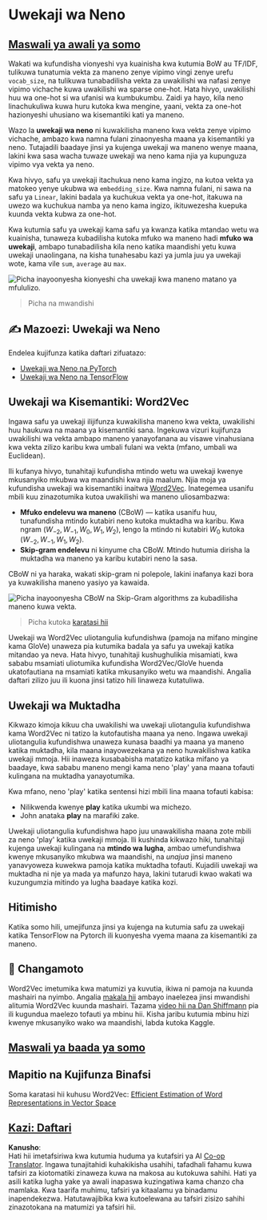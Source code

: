 <!--
CO_OP_TRANSLATOR_METADATA:
{
  "original_hash": "e40b47ac3fd48f71304ede1474e66293",
  "translation_date": "2025-08-25T20:49:42+00:00",
  "source_file": "lessons/5-NLP/14-Embeddings/README.md",
  "language_code": "sw"
}
-->
# Uwekaji wa Neno

## [Maswali ya awali ya somo](https://ff-quizzes.netlify.app/en/ai/quiz/27)

Wakati wa kufundisha vionyeshi vya kuainisha kwa kutumia BoW au TF/IDF, tulikuwa tunatumia vekta za maneno zenye vipimo vingi zenye urefu `vocab_size`, na tulikuwa tunabadilisha vekta za uwakilishi wa nafasi zenye vipimo vichache kuwa uwakilishi wa sparse one-hot. Hata hivyo, uwakilishi huu wa one-hot si wa ufanisi wa kumbukumbu. Zaidi ya hayo, kila neno linachukuliwa kuwa huru kutoka kwa mengine, yaani, vekta za one-hot hazionyeshi uhusiano wa kisemantiki kati ya maneno.

Wazo la **uwekaji wa neno** ni kuwakilisha maneno kwa vekta zenye vipimo vichache, ambazo kwa namna fulani zinaonyesha maana ya kisemantiki ya neno. Tutajadili baadaye jinsi ya kujenga uwekaji wa maneno wenye maana, lakini kwa sasa wacha tuwaze uwekaji wa neno kama njia ya kupunguza vipimo vya vekta ya neno.

Kwa hivyo, safu ya uwekaji itachukua neno kama ingizo, na kutoa vekta ya matokeo yenye ukubwa wa `embedding_size`. Kwa namna fulani, ni sawa na safu ya `Linear`, lakini badala ya kuchukua vekta ya one-hot, itakuwa na uwezo wa kuchukua namba ya neno kama ingizo, ikituwezesha kuepuka kuunda vekta kubwa za one-hot.

Kwa kutumia safu ya uwekaji kama safu ya kwanza katika mtandao wetu wa kuainisha, tunaweza kubadilisha kutoka mfuko wa maneno hadi **mfuko wa uwekaji**, ambapo tunabadilisha kila neno katika maandishi yetu kuwa uwekaji unaolingana, na kisha tunahesabu kazi ya jumla juu ya uwekaji wote, kama vile `sum`, `average` au `max`.  

![Picha inayoonyesha kionyeshi cha uwekaji kwa maneno matano ya mfululizo.](../../../../../translated_images/embedding-classifier-example.b77f021a7ee67eeec8e68bfe11636c5b97d6eaa067515a129bfb1d0034b1ac5b.sw.png)

> Picha na mwandishi

## ✍️ Mazoezi: Uwekaji wa Neno

Endelea kujifunza katika daftari zifuatazo:
* [Uwekaji wa Neno na PyTorch](../../../../../lessons/5-NLP/14-Embeddings/EmbeddingsPyTorch.ipynb)
* [Uwekaji wa Neno na TensorFlow](../../../../../lessons/5-NLP/14-Embeddings/EmbeddingsTF.ipynb)

## Uwekaji wa Kisemantiki: Word2Vec

Ingawa safu ya uwekaji ilijifunza kuwakilisha maneno kwa vekta, uwakilishi huu haukuwa na maana ya kisemantiki sana. Ingekuwa vizuri kujifunza uwakilishi wa vekta ambapo maneno yanayofanana au visawe vinahusiana kwa vekta zilizo karibu kwa umbali fulani wa vekta (mfano, umbali wa Euclidean).

Ili kufanya hivyo, tunahitaji kufundisha mtindo wetu wa uwekaji kwenye mkusanyiko mkubwa wa maandishi kwa njia maalum. Njia moja ya kufundisha uwekaji wa kisemantiki inaitwa [Word2Vec](https://en.wikipedia.org/wiki/Word2vec). Inategemea usanifu mbili kuu zinazotumika kutoa uwakilishi wa maneno uliosambazwa:

 - **Mfuko endelevu wa maneno** (CBoW) — katika usanifu huu, tunafundisha mtindo kutabiri neno kutoka muktadha wa karibu. Kwa ngram $(W_{-2},W_{-1},W_0,W_1,W_2)$, lengo la mtindo ni kutabiri $W_0$ kutoka $(W_{-2},W_{-1},W_1,W_2)$.
 - **Skip-gram endelevu** ni kinyume cha CBoW. Mtindo hutumia dirisha la muktadha wa maneno ya karibu kutabiri neno la sasa.

CBoW ni ya haraka, wakati skip-gram ni polepole, lakini inafanya kazi bora ya kuwakilisha maneno yasiyo ya kawaida.

![Picha inayoonyesha CBoW na Skip-Gram algorithms za kubadilisha maneno kuwa vekta.](../../../../../translated_images/example-algorithms-for-converting-words-to-vectors.fbe9207a726922f6f0f5de66427e8a6eda63809356114e28fb1fa5f4a83ebda7.sw.png)

> Picha kutoka [karatasi hii](https://arxiv.org/pdf/1301.3781.pdf)

Uwekaji wa Word2Vec uliotangulia kufundishwa (pamoja na mifano mingine kama GloVe) unaweza pia kutumika badala ya safu ya uwekaji katika mitandao ya neva. Hata hivyo, tunahitaji kushughulikia misamiati, kwa sababu msamiati uliotumika kufundisha Word2Vec/GloVe huenda ukatofautiana na msamiati katika mkusanyiko wetu wa maandishi. Angalia daftari zilizo juu ili kuona jinsi tatizo hili linaweza kutatuliwa.

## Uwekaji wa Muktadha

Kikwazo kimoja kikuu cha uwakilishi wa uwekaji uliotangulia kufundishwa kama Word2Vec ni tatizo la kutofautisha maana ya neno. Ingawa uwekaji uliotangulia kufundishwa unaweza kunasa baadhi ya maana ya maneno katika muktadha, kila maana inayowezekana ya neno huwakilishwa katika uwekaji mmoja. Hii inaweza kusababisha matatizo katika mifano ya baadaye, kwa sababu maneno mengi kama neno 'play' yana maana tofauti kulingana na muktadha yanayotumika.

Kwa mfano, neno 'play' katika sentensi hizi mbili lina maana tofauti kabisa:

- Nilikwenda kwenye **play** katika ukumbi wa michezo.
- John anataka **play** na marafiki zake.

Uwekaji uliotangulia kufundishwa hapo juu unawakilisha maana zote mbili za neno 'play' katika uwekaji mmoja. Ili kushinda kikwazo hiki, tunahitaji kujenga uwekaji kulingana na **mtindo wa lugha**, ambao umefundishwa kwenye mkusanyiko mkubwa wa maandishi, na *unajua* jinsi maneno yanavyoweza kuwekwa pamoja katika muktadha tofauti. Kujadili uwekaji wa muktadha ni nje ya mada ya mafunzo haya, lakini tutarudi kwao wakati wa kuzungumzia mitindo ya lugha baadaye katika kozi.

## Hitimisho

Katika somo hili, umejifunza jinsi ya kujenga na kutumia safu za uwekaji katika TensorFlow na Pytorch ili kuonyesha vyema maana za kisemantiki za maneno.

## 🚀 Changamoto

Word2Vec imetumika kwa matumizi ya kuvutia, ikiwa ni pamoja na kuunda mashairi na nyimbo. Angalia [makala hii](https://www.politetype.com/blog/word2vec-color-poems) ambayo inaelezea jinsi mwandishi alitumia Word2Vec kuunda mashairi. Tazama [video hii na Dan Shiffmann](https://www.youtube.com/watch?v=LSS_bos_TPI&ab_channel=TheCodingTrain) pia ili kugundua maelezo tofauti ya mbinu hii. Kisha jaribu kutumia mbinu hizi kwenye mkusanyiko wako wa maandishi, labda kutoka Kaggle.

## [Maswali ya baada ya somo](https://ff-quizzes.netlify.app/en/ai/quiz/28)

## Mapitio na Kujifunza Binafsi

Soma karatasi hii kuhusu Word2Vec: [Efficient Estimation of Word Representations in Vector Space](https://arxiv.org/pdf/1301.3781.pdf)

## [Kazi: Daftari](assignment.md)

**Kanusho**:  
Hati hii imetafsiriwa kwa kutumia huduma ya kutafsiri ya AI [Co-op Translator](https://github.com/Azure/co-op-translator). Ingawa tunajitahidi kuhakikisha usahihi, tafadhali fahamu kuwa tafsiri za kiotomatiki zinaweza kuwa na makosa au kutokuwa sahihi. Hati ya asili katika lugha yake ya awali inapaswa kuzingatiwa kama chanzo cha mamlaka. Kwa taarifa muhimu, tafsiri ya kitaalamu ya binadamu inapendekezwa. Hatutawajibika kwa kutoelewana au tafsiri zisizo sahihi zinazotokana na matumizi ya tafsiri hii.